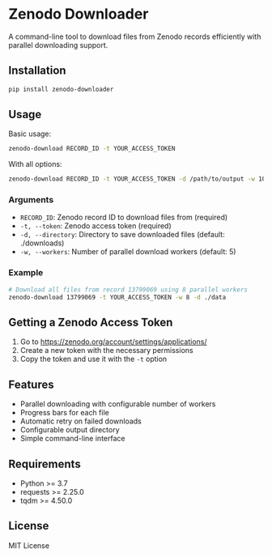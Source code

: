 # Zenodo Downloader

A command-line tool to download files from Zenodo records efficiently with parallel downloading support.

## Installation

```bash
pip install zenodo-downloader
```

## Usage

Basic usage:
```bash
zenodo-download RECORD_ID -t YOUR_ACCESS_TOKEN
```

With all options:
```bash
zenodo-download RECORD_ID -t YOUR_ACCESS_TOKEN -d /path/to/output -w 10
```

### Arguments

- `RECORD_ID`: Zenodo record ID to download files from (required)
- `-t, --token`: Zenodo access token (required)
- `-d, --directory`: Directory to save downloaded files (default: ./downloads)
- `-w, --workers`: Number of parallel download workers (default: 5)

### Example

```bash
# Download all files from record 13799069 using 8 parallel workers
zenodo-download 13799069 -t YOUR_ACCESS_TOKEN -w 8 -d ./data
```

## Getting a Zenodo Access Token

1. Go to https://zenodo.org/account/settings/applications/
2. Create a new token with the necessary permissions
3. Copy the token and use it with the `-t` option

## Features

- Parallel downloading with configurable number of workers
- Progress bars for each file
- Automatic retry on failed downloads
- Configurable output directory
- Simple command-line interface

## Requirements

- Python >= 3.7
- requests >= 2.25.0
- tqdm >= 4.50.0

## License

MIT License
